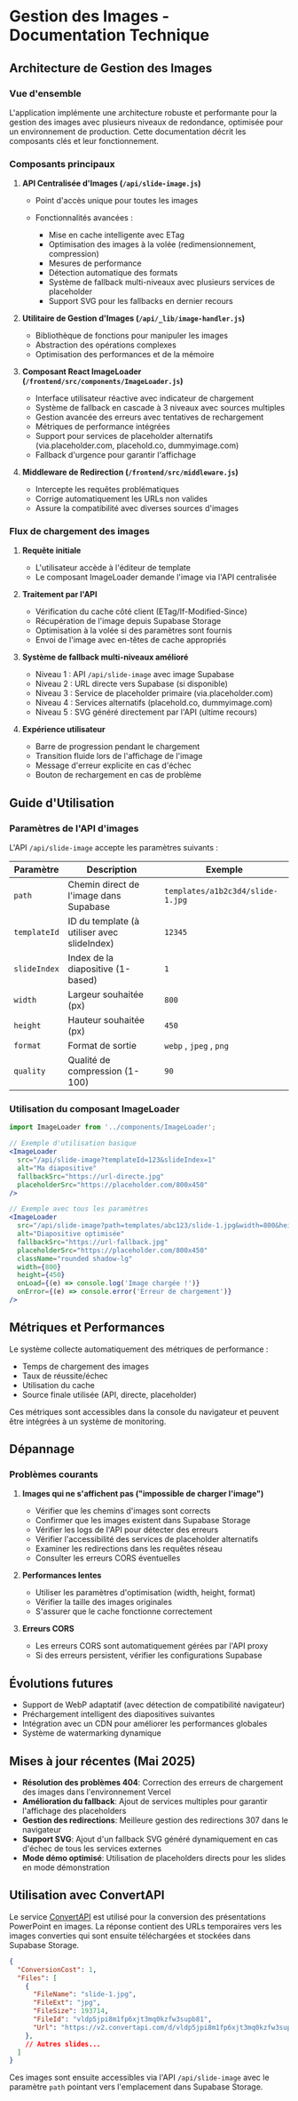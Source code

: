 # Gestion des Images - Documentation Technique

## Architecture de Gestion des Images

### Vue d'ensemble

L'application implémente une architecture robuste et performante pour la gestion des images avec plusieurs niveaux de redondance, optimisée pour un environnement de production. Cette documentation décrit les composants clés et leur fonctionnement.

### Composants principaux

1. **API Centralisée d'Images (`/api/slide-image.js`)**
   - Point d'accès unique pour toutes les images
   - Fonctionnalités avancées :

     - Mise en cache intelligente avec ETag
     - Optimisation des images à la volée (redimensionnement, compression)
     - Mesures de performance
     - Détection automatique des formats
     - Système de fallback multi-niveaux avec plusieurs services de placeholder
     - Support SVG pour les fallbacks en dernier recours

2. **Utilitaire de Gestion d'Images (`/api/_lib/image-handler.js`)**
   - Bibliothèque de fonctions pour manipuler les images
   - Abstraction des opérations complexes
   - Optimisation des performances et de la mémoire

3. **Composant React ImageLoader (`/frontend/src/components/ImageLoader.js`)**
   - Interface utilisateur réactive avec indicateur de chargement
   - Système de fallback en cascade à 3 niveaux avec sources multiples
   - Gestion avancée des erreurs avec tentatives de rechargement
   - Métriques de performance intégrées
   - Support pour services de placeholder alternatifs (via.placeholder.com, placehold.co, dummyimage.com)
   - Fallback d'urgence pour garantir l'affichage

4. **Middleware de Redirection (`/frontend/src/middleware.js`)**
   - Intercepte les requêtes problématiques
   - Corrige automatiquement les URLs non valides
   - Assure la compatibilité avec diverses sources d'images

### Flux de chargement des images

1. **Requête initiale**
   - L'utilisateur accède à l'éditeur de template
   - Le composant ImageLoader demande l'image via l'API centralisée

2. **Traitement par l'API**
   - Vérification du cache côté client (ETag/If-Modified-Since)
   - Récupération de l'image depuis Supabase Storage
   - Optimisation à la volée si des paramètres sont fournis
   - Envoi de l'image avec en-têtes de cache appropriés

3. **Système de fallback multi-niveaux amélioré**
   - Niveau 1 : API `/api/slide-image` avec image Supabase
   - Niveau 2 : URL directe vers Supabase (si disponible)
   - Niveau 3 : Service de placeholder primaire (via.placeholder.com)
   - Niveau 4 : Services alternatifs (placehold.co, dummyimage.com)
   - Niveau 5 : SVG généré directement par l'API (ultime recours)

4. **Expérience utilisateur**
   - Barre de progression pendant le chargement
   - Transition fluide lors de l'affichage de l'image
   - Message d'erreur explicite en cas d'échec
   - Bouton de rechargement en cas de problème

## Guide d'Utilisation

### Paramètres de l'API d'images

L'API `/api/slide-image` accepte les paramètres suivants :

| Paramètre | Description | Exemple |
|-----------|-------------|---------|
| `path` | Chemin direct de l'image dans Supabase | `templates/a1b2c3d4/slide-1.jpg` |
| `templateId` | ID du template (à utiliser avec slideIndex) | `12345` |
| `slideIndex` | Index de la diapositive (1-based) | `1` |
| `width` | Largeur souhaitée (px) | `800` |
| `height` | Hauteur souhaitée (px) | `450` |
| `format` | Format de sortie | `webp` , `jpeg` , `png` |
| `quality` | Qualité de compression (1-100) | `90` |

### Utilisation du composant ImageLoader

```jsx
import ImageLoader from '../components/ImageLoader';

// Exemple d'utilisation basique
<ImageLoader 
  src="/api/slide-image?templateId=123&slideIndex=1" 
  alt="Ma diapositive" 
  fallbackSrc="https://url-directe.jpg"
  placeholderSrc="https://placeholder.com/800x450"
/>

// Exemple avec tous les paramètres
<ImageLoader 
  src="/api/slide-image?path=templates/abc123/slide-1.jpg&width=800&height=450&format=webp&quality=90" 
  alt="Diapositive optimisée" 
  fallbackSrc="https://url-fallback.jpg"
  placeholderSrc="https://placeholder.com/800x450"
  className="rounded shadow-lg"
  width={800}
  height={450}
  onLoad={(e) => console.log('Image chargée !')}
  onError={(e) => console.error('Erreur de chargement')}
/>
```

## Métriques et Performances

Le système collecte automatiquement des métriques de performance :

* Temps de chargement des images
* Taux de réussite/échec
* Utilisation du cache
* Source finale utilisée (API, directe, placeholder)

Ces métriques sont accessibles dans la console du navigateur et peuvent être intégrées à un système de monitoring.

## Dépannage

### Problèmes courants

1. **Images qui ne s'affichent pas ("impossible de charger l'image")**
   - Vérifier que les chemins d'images sont corrects
   - Confirmer que les images existent dans Supabase Storage
   - Vérifier les logs de l'API pour détecter des erreurs
   - Vérifier l'accessibilité des services de placeholder alternatifs
   - Examiner les redirections dans les requêtes réseau
   - Consulter les erreurs CORS éventuelles

2. **Performances lentes**
   - Utiliser les paramètres d'optimisation (width, height, format)
   - Vérifier la taille des images originales
   - S'assurer que le cache fonctionne correctement

3. **Erreurs CORS**
   - Les erreurs CORS sont automatiquement gérées par l'API proxy
   - Si des erreurs persistent, vérifier les configurations Supabase

## Évolutions futures

* Support de WebP adaptatif (avec détection de compatibilité navigateur)
* Préchargement intelligent des diapositives suivantes
* Intégration avec un CDN pour améliorer les performances globales
* Système de watermarking dynamique

## Mises à jour récentes (Mai 2025)

* **Résolution des problèmes 404**: Correction des erreurs de chargement des images dans l'environnement Vercel
* **Amélioration du fallback**: Ajout de services multiples pour garantir l'affichage des placeholders
* **Gestion des redirections**: Meilleure gestion des redirections 307 dans le navigateur
* **Support SVG**: Ajout d'un fallback SVG généré dynamiquement en cas d'échec de tous les services externes
* **Mode démo optimisé**: Utilisation de placeholders directs pour les slides en mode démonstration

## Utilisation avec ConvertAPI

Le service [ConvertAPI](https://www.convertapi.com/) est utilisé pour la conversion des présentations PowerPoint en images. La réponse contient des URLs temporaires vers les images converties qui sont ensuite téléchargées et stockées dans Supabase Storage.

```json
{
  "ConversionCost": 1,
  "Files": [
    {
      "FileName": "slide-1.jpg",
      "FileExt": "jpg",
      "FileSize": 193714,
      "FileId": "vldp5jpi8m1fp6xjt3mq0kzfw3supb81",
      "Url": "https://v2.convertapi.com/d/vldp5jpi8m1fp6xjt3mq0kzfw3supb81/slide-1.jpg"
    },
    // Autres slides...
  ]
}
```

Ces images sont ensuite accessibles via l'API `/api/slide-image` avec le paramètre `path` pointant vers l'emplacement dans Supabase Storage.
